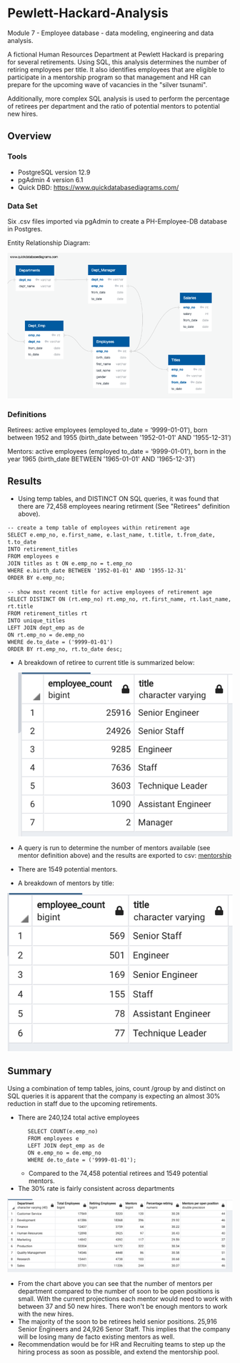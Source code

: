 # Pewlett-Hackard-Analysis
Module 7 - Employee database - data modeling, engineering and data analysis.

A fictional Human Resources Department at Pewlett Hackard is preparing for several retirements.  Using SQL, this analysis determines the number of retiring employees per title. It also identifies employees that are eligible to participate in a mentorship program so that management and HR can prepare for the upcoming wave of vacancies in the "silver tsunami". 

Additionally, more complex SQL analysis is used to perform the percentage of retirees per department and the ratio of potential mentors to potential new hires.

## Overview

### Tools
- PostgreSQL version 12.9
- pgAdmin 4 version 6.1
- Quick DBD: https://www.quickdatabasediagrams.com/

### Data Set
Six .csv files imported via pgAdmin to create a PH-Employee-DB database in Postgres.

Entity Relationship Diagram:

![ERD](/Data/ERD.png)

### Definitions

Retirees: active employees (employed to_date = ‘9999-01-01’),  born between 1952 and 1955 (birth_date between '1952-01-01' AND '1955-12-31’)

Mentors: active employees (employed to_date = ‘9999-01-01’),  born in the year 1965 (birth_date BETWEEN '1965-01-01' AND '1965-12-31’)

## Results
- Using temp tables, and DISTINCT ON SQL queries, it was found that there are 72,458 employees nearing retirment (See "Retirees" definition above).
```
-- create a temp table of employees within retirement age 
SELECT e.emp_no, e.first_name, e.last_name, t.title, t.from_date, t.to_date
INTO retirement_titles
FROM employees e
JOIN titles as t ON e.emp_no = t.emp_no
WHERE e.birth_date BETWEEN '1952-01-01' AND '1955-12-31'
ORDER BY e.emp_no;

-- show most recent title for active employees of retirement age
SELECT DISTINCT ON (rt.emp_no) rt.emp_no, rt.first_name, rt.last_name, rt.title
FROM retirement_titles rt
INTO unique_titles
LEFT JOIN dept_emp as de
ON rt.emp_no = de.emp_no
WHERE de.to_date = ('9999-01-01')
ORDER BY rt.emp_no, rt.to_date desc;
```
- A breakdown of retiree to current title is summarized below:

   ![retiringtitles](/Data/retiring_titles.png)
   
- A query is run to determine the number of mentors available (see mentor definition above) and the results are exported to csv: [mentorship](/Data/mentorship_eligibility.csv)
- There are 1549 potential mentors.
- A breakdown of mentors by title:
 
 ![mentortitles](/Data/mentor_titles.png)
 
 ## Summary
 Using a combination of temp tables, joins, count /group by and distinct on SQL queries it is apparent that the company is expecting an almost 30% reduction in staff due to the upcoming retirements.
  - There are 240,124 total active employees
    ```
       SELECT COUNT(e.emp_no)
       FROM employees e
       LEFT JOIN dept_emp as de
       ON e.emp_no = de.emp_no
       WHERE de.to_date = ('9999-01-01');
       ```
    - Compared to the 74,458 potential retirees and 1549 potential mentors.
 - The 30% rate is fairly consistent across departments
 
 ![DepartmentStats](/Data/percentages_by_dept.png)
 
 - From the chart above you can see that the number of mentors per department compared to the number of soon to be open positions is small.  With the current projections each mentor would need to work with between 37 and 50 new hires.  There won't be enough mentors to work with the new hires.
 - The majority of the soon to be retirees held senior positions. 25,916 Senior Engineers and 24,926 Senor Staff. This implies that the company will be losing many de facto existing mentors as well.
- Recommendation would be for HR and Recruiting teams to step up the hiring process as soon as possible, and extend the mentorship pool.
